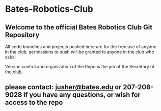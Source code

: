 # Bates-Robotics-Club

## Welcome to the official Bates Robotics Club Git Repository

All code branches and projects pushed here are for the free use of anyone in the club, 
permissions to push will be granted to anyone in the club who asks!

Version control and organization of the Repo is the job of the Secretary of the club.

## please contact: jusher@bates.edu or 207-208-9028 if you have any questions, or wish for access to the repo





